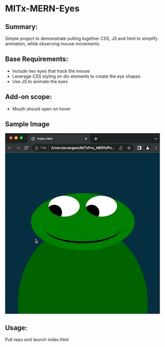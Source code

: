 # MITx-MERN-Eyes
## Summary:
Simple project to demonstrate pulling together CSS, JS and html to simplify animation, while observing mouse movements. 

## Base Requirements:
- Include two eyes that track the mouse
- Leverage CSS styling on div elements to create the eye shapes
- Use JS to animate the eyes

## Add-on scope:
- Mouth should open on hover

## Sample Image
![Eyes Sample Gif](./EyesSample.gif)

## Usage:
Pull repo and launch index.html
